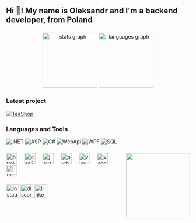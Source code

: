 <h2 align="left">Hi 👋! My name is Oleksandr and I'm a backend developer, from Poland</h2>

###

<div align="center">
  <img src="https://github-readme-stats.vercel.app/api?username=clowd1e&hide_title=false&hide_rank=false&show_icons=true&include_all_commits=true&count_private=true&disable_animations=false&theme=dracula&locale=en&hide_border=false" height="150" alt="stats graph"  />
  <img src="https://github-readme-stats.vercel.app/api/top-langs?username=clowd1e&locale=en&hide_title=false&layout=compact&card_width=320&langs_count=5&theme=dracula&hide_border=false" height="150" alt="languages graph"  />
</div>

### Latest project
[![TeaShop](https://img.shields.io/badge/-TeaShop-090909?style=for-the-badge&logo=logoColor=appveyor)](https://github.com/clowd1e/TeaShop)

### Languages and Tools
![.NET](https://img.shields.io/badge/-Framework-090909?style=for-the-badge&logo=.net&logoColor=E5D3FF)
![ASP](https://img.shields.io/badge/-ASP.NET-090909?style=for-the-badge&logo=.net&logoColor=E5D3FF)
![C#](https://img.shields.io/badge/C%23-090909?style=for-the-badge&logo=csharp&logoColor=68217A)
![WebApi](https://img.shields.io/badge/WebApi-090909?style=for-the-badge&logo=.net&logoColor=E5D3FF)
![WPF](https://img.shields.io/badge/WPF-090909?style=for-the-badge&logo=.net&logoColor=E5D3FF)
![SQL](https://img.shields.io/badge/SQL-090909?style=for-the-badge&logo=mysql&logoColor=00648B)

###

<img align="right" height="175" src="https://i.pinimg.com/originals/09/a0/20/09a0203160391cc229f9746f64f98a07.gif"  />

###

<div align="left">
  <img src="https://cdn.jsdelivr.net/gh/devicons/devicon/icons/html5/html5-original.svg" height="30" alt="html5 logo"  />
  <img width="12" />
  <img src="https://cdn.jsdelivr.net/gh/devicons/devicon/icons/css3/css3-original.svg" height="30" alt="css3 logo"  />
  <img width="12" />
  <img src="https://cdn.jsdelivr.net/gh/devicons/devicon/icons/javascript/javascript-original.svg" height="30" alt="javascript logo"  />
  <img width="12" />
  <img src="https://cdn.jsdelivr.net/gh/devicons/devicon/icons/python/python-original.svg" height="30" alt="python logo"  />
  <img width="12" />
  <img src="https://cdn.jsdelivr.net/gh/devicons/devicon/icons/visualstudio/visualstudio-plain.svg" height="30" alt="visualstudio logo"  />
  <img width="12" />
  <img src="https://cdn.jsdelivr.net/gh/devicons/devicon/icons/vscode/vscode-original.svg" height="30" alt="vscode logo"  />
  <img width="12" />
  <img src="https://cdn.jsdelivr.net/gh/devicons/devicon/icons/microsoftsqlserver/microsoftsqlserver-plain.svg" height="30" alt="microsoftsqlserver logo"  />
</div>

###

<div align="left">
  <a href="https://www.instagram.com/sk8grfmuk/" target="_blank">
    <img src="https://img.shields.io/static/v1?message=Instagram&logo=instagram&label=&color=E4405F&logoColor=white&labelColor=&style=for-the-badge" height="35" alt="instagram logo"  />
  </a>
  <a href="discordapp.com/users/423820881802821653" target="_blank">
    <img src="https://img.shields.io/static/v1?message=Discord&logo=discord&label=&color=7289DA&logoColor=white&labelColor=&style=for-the-badge" height="35" alt="discord logo"  />
  </a>
  <a href="https://www.linkedin.com/in/oleksandr-lobchenko-a624b8278/" target="_blank">
    <img src="https://img.shields.io/static/v1?message=LinkedIn&logo=linkedin&label=&color=0077B5&logoColor=white&labelColor=&style=for-the-badge" height="35" alt="linkedin logo"  />
  </a>
</div>

###

<br clear="both">

###
